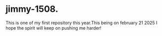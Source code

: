 # jimmy-1508.
This is one of my first repository this year.This being on february 21 2025
  I hope the spirit will keep on pushing me harder!
